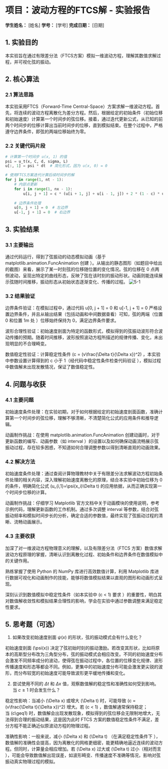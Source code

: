 # 项目：波动方程的FTCS解 - 实验报告

**学生姓名：** [姓名] **学号：** [学号] **完成日期：** [日期]

## 1. 实验目的

本实验旨在通过有限差分法（FTCS方案）模拟一维波动方程，理解其数值求解过程，并可视化弦的振动。

## 2. 核心算法

### 2.1 算法思路

本实验采用FTCS（Forward-Time Central-Space）方案求解一维波动方程。首先，将连续的波动方程离散化为差分方程。然后，根据给定的初始条件（初始位移和初始速度）计算第一个时间步的弦位移。接着，通过迭代更新公式，从已知的前两个时间步的位移计算出当前时间步的位移，直到模拟结束。在整个过程中，严格遵守边界条件，即弦的两端位移始终为零。

### 2.2 关键代码片段

```python
# 计算第一个时间步 u(x, 1) 的值
psi = u_t(x, C, d, sigma, L)
u[:, 1] = psi * dt  # 简化形式，因为 u(x, 0) = 0

# 使用FTCS方案迭代计算后续时间步的解
for j in range(1, nt - 1):
    # 内部点更新
    for i in range(1, nx - 1):
        u[i, j + 1] = c * (u[i + 1, j] + u[i - 1, j]) + 2 * (1 - c) * u[i, j] - u[i, j - 1]
    
    # 边界条件处理
    u[0, j + 1] = 0  # 左边界
    u[-1, j + 1] = 0  # 右边界
```

## 3. 实验结果

### 3.1 主要输出

通过代码运行，得到了弦振动的动态模拟动画（基于 matplotlib.animation.FuncAnimation 创建 ）。从输出的静态图形（如题目中给出的截图）来看，展示了某一时刻弦的位移随位置的变化情况。弦的位移在 0 点两侧波动，呈现出特定的曲线形态，反映了弦在该时刻的振动形状。动画则能连续展示弦随时间推移，振动形态从初始状态逐渐变化、传播的过程。
![5-1](https://github.com/user-attachments/assets/a2eff6b6-f9fd-4e71-9070-870a96712c99)


### 3.2 结果验证

边界条件验证：在模拟过程中，通过代码 u[0, j + 1] = 0 和 u[-1, j + 1] = 0 严格设置边界条件，并且从输出结果（包括动画和中间数据查看）可知，弦的两端（位置 0 和位置 1m 处 ）位移始终保持为 0，满足边界条件要求。

波形合理性验证：初始速度剖面为特定的函数形式，模拟得到的弦振动波形符合波动传播的预期。随着时间推移，波形按照波动方程所描述的规律传播、变化，未出现明显的不合理畸变。

数值稳定性验证：计算稳定性条件 \(c = (v\frac{\Delta t}{\Delta x})^2\) ，本实验中参数设置计算得到的 c 小于 1（经代码中稳定性条件检查代码验证 ），模拟过程中数值解未出现发散情况，保证了数值稳定性。

## 4. 问题与收获

### 4.1 主要问题

初始速度条件处理：在实验初期，对于如何根据给定的初始速度剖面函数，准确计算第一个时间步的弦位移，理解不够清晰，不清楚简化公式的应用条件和推导逻辑。

动画制作挑战：在使用 matplotlib.animation.FuncAnimation 创建动画时，对于更新函数的编写、动画参数（如 interval ）的设置以及如何确保动画流畅展示弦振动过程，存在较多困惑，不知道如何合理调整参数以得到清晰直观的动画效果。

### 4.2 解决方法

初始速度条件处理：通过查阅计算物理教材中关于有限差分法求解波动方程初始条件处理的相关内容，深入理解初始速度离散化的原理，结合本实验中初始位移为 0 的条件，明确简化公式 \(u_{i,1}=\psi(x_i)\Delta t\) 的应用依据，从而正确实现第一个时间步位移的计算。

动画制作挑战：仔细学习 Matplotlib 官方文档中关于动画模块的使用说明，参考示例代码，理解更新函数的工作机制。通过多次调整 interval 等参数，结合对弦振动频率和模拟时间步长的分析，确定合适的参数值，最终实现了弦振动过程的清晰、流畅动画展示。

### 4.3 主要收获

加深了对一维波动方程物理意义的理解，以及有限差分法（FTCS 方案）数值求解波动方程原理的掌握，清晰认识到离散化过程、初始条件和边界条件在数值模拟中的关键作用。

熟练掌握了使用 Python 的 NumPy 库进行高效数值计算，利用 Matplotlib 库进行数据可视化和动画制作的技能，能够将数值模拟结果以直观的图形和动画形式呈现。

深刻认识到数值模拟中稳定性条件（如本实验中 \(c < 1\) 要求 ）的重要性，明白其对数值解收敛性和模拟结果合理性的影响，学会在实验中通过参数调整来满足稳定性要求。

## 5. 思考题（可选）

1.  如果改变初始速度剖面 $\psi(x)$ 的形状，弦的振动模式会有什么变化？

初始速度剖面 \(\psi(x)\) 决定了弦初始时刻的振动激励。若改变其形状，比如将原本的高斯型分布改为三角型分布，弦的振动模式会相应改变。不同的初始速度分布会激发不同频率成分的波动，使得弦在振动过程中，各位置的位移变化规律、波形传播速度和形态等都会不同。例如，更集中的初始速度分布可能会激发更尖锐的波形，而分布较宽的初始速度可能导致波形更平缓地传播和变化。

2.  尝试使用不同的 $\Delta t$ 和 $\Delta x$ 值，观察数值解的稳定性和准确性如何受到影响。当 $c \ge 1$ 时会发生什么？

稳定性影响：当减小 \(\Delta x\) 或增大 \(\Delta t\) 时，可能导致 \(c = (v\frac{\Delta t}{\Delta x})^2\) 增大。若 \(c < 1\) ，数值解通常保持稳定；当 \(c\geq1\) 时，数值解会出现发散现象，模拟得到的弦位移会无限制地增大，无法得到合理的振动结果，这是因为此时 FTCS 方案的数值稳定性条件不满足，差分方程不能正确近似原波动方程的物理过程。

准确性影响：一般来说，减小 \(\Delta x\) 和 \(\Delta t\) （在满足稳定性条件下 ），数值解的准确性会提高，因为离散化的网格更细密，能更精确地逼近连续的波动方程。但同时，计算量会相应增加。若 \(\Delta x\) 过大或 \(\Delta t\) 过小（相对而言 ），可能会导致数值解出现误差，如波形畸变、传播速度不准确等情况，影响对弦振动真实物理过程的模拟。
